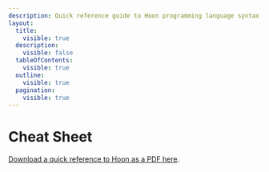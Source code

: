 ```yaml
---
description: Quick reference guide to Hoon programming language syntax, operators, and functions available as a downloadable PDF for developers learning Urbit development.
layout:
  title:
    visible: true
  description:
    visible: false
  tableOfContents:
    visible: true
  outline:
    visible: true
  pagination:
    visible: true
---
```



# Cheat Sheet

[Download a quick reference to Hoon as a PDF here](https://media.urbit.org/docs/hoon-cheat-sheets-2023-01-10.pdf).
